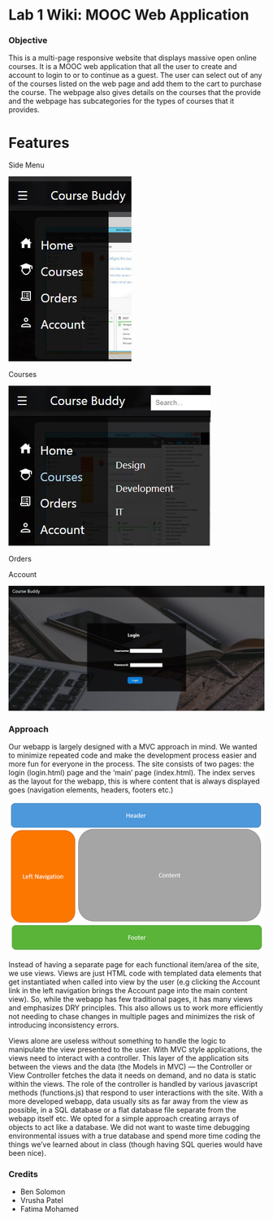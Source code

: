  # Lab 1 Wiki: MOOC Web Application
  ### Objective
  This is a multi-page responsive website that displays massive open online courses. It is a MOOC web application that all the user to create and account to login to or to continue as a guest. The user can select out of any of the courses listed on the web page and add them to the cart to purchase the course. The webpage also gives details on the courses that the provide and the webpage has subcategories for the types of courses that it provides.


  # Features
  
  Side Menu
  
  ![drop_down](Drop_down.JPG)
  
  
  Courses
  
  ![courses](Courses.JPG)
  
  
  Orders
  
  
  Account
  
  ![login](Login.JPG)
 


  ### Approach
  Our webapp is largely designed with a MVC approach in mind. We wanted to minimize repeated code and make the development process easier and more fun for everyone in the process. The site consists of two pages: the login (login.html) page and the ‘main’ page (index.html). The index serves as the layout for the webapp, this is where content that is always displayed goes (navigation elements, headers, footers etc.)

  ![webpage format](webpage_format.png)

  Instead of having a separate page for each functional item/area of the site, we use views. Views are just HTML code with templated data elements that get instantiated when called into view by the user (e.g clicking the Account link in the left navigation brings the Account page into the main content view). So, while the webapp has few traditional pages, it has many views and emphasizes DRY principles. This also allows us to work more efficiently not needing to chase changes in multiple pages and minimizes the risk of introducing inconsistency errors.

  Views alone are useless without something to handle the logic to manipulate the view presented to the user. With MVC style applications, the views need to interact with a controller. This layer of the application sits between the views and the data (the Models in MVC) — the Controller or View Controller fetches the data it needs on demand, and no data is static within the views. The role of the controller is handled by various javascript methods (functions.js) that respond to user interactions with the site.
  With a more developed webapp, data usually sits as far away from the view as possible, in a SQL database or a flat database file separate from the webapp itself etc. We opted for a simple approach creating arrays of objects to act like a database. We did not want to waste time debugging environmental issues with a true database and spend more time coding the things we’ve learned about in class (though having SQL queries would have been nice).


  ### Credits
  - Ben Solomon
  - Vrusha Patel
  - Fatima Mohamed

